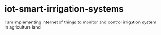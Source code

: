# iot-smart-irrigation-systems
I am implementing internet of things to monitor and control irrigation system in agriculture land
